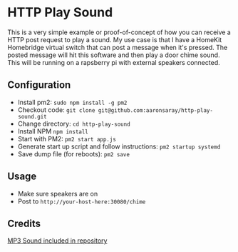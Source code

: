 # HTTP Play Sound

This is a very simple example or proof-of-concept of how you can receive a HTTP post request to play a sound.  My use case is that I have a HomeKit Homebridge virtual switch that can post a message when it's pressed.  The posted message will hit this software and then play a door chime sound. This will be running on a rapsberry pi with external speakers connected.

## Configuration

* Install pm2: `sudo npm install -g pm2`
* Checkout code: `git clone git@github.com:aaronsaray/http-play-sound.git`
* Change directory: `cd http-play-sound`
* Install NPM `npm install`
* Start with PM2: `pm2 start app.js`
* Generate start up script and follow instructions: `pm2 startup systemd`
* Save dump file (for reboots): `pm2 save`

## Usage

* Make sure speakers are on
* Post to `http://your-host-here:30080/chime`

## Credits

[MP3 Sound included in repository](http://soundbible.com/1599-Store-Door-Chime.html)

